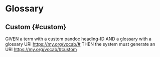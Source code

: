 # Glossary

## Custom {#custom}

GIVEN a term with a custom pandoc heading-ID
AND a glossary with a glossary URI https://my.org/vocab/#
THEN the system must generate an URI https://my.org/vocab/#custom

